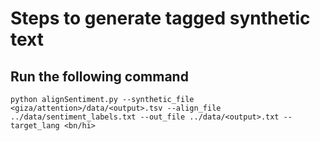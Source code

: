 # Steps to generate tagged synthetic text

## Run the following command

`python alignSentiment.py --synthetic_file <giza/attention>/data/<output>.tsv --align_file ../data/sentiment_labels.txt --out_file ../data/<output>.txt
--target_lang <bn/hi>`

